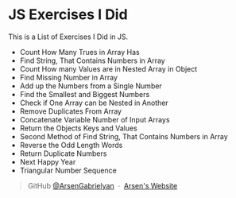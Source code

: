 # JS Exercises I Did

This is a List of Exercises I Did in JS.

- Count How Many Trues in Array Has
- Find String, That Contains Numbers in Array
- Count How many Values are in Nested Array in Object
- Find Missing Number in Array
- Add up the Numbers from a Single Number
- Find the Smallest and Biggest Numbers
- Check if One Array can be Nested in Another
- Remove Duplicates From Array
- Concatenate Variable Number of Input Arrays
- Return the Objects Keys and Values
- Second Method of Find String, That Contains Numbers in Array
- Reverse the Odd Length Words
- Return Duplicate Numbers
- Next Happy Year
- Triangular Number Sequence

> GitHub [@ArsenGabrielyan](https://github.com/ArsenGabrielyan) &nbsp;&middot;&nbsp;
> [Arsen's Website](https://arsen-g.web.app)

<!-- Use git push origin HEAD:refs/heads/HEAD to push -->